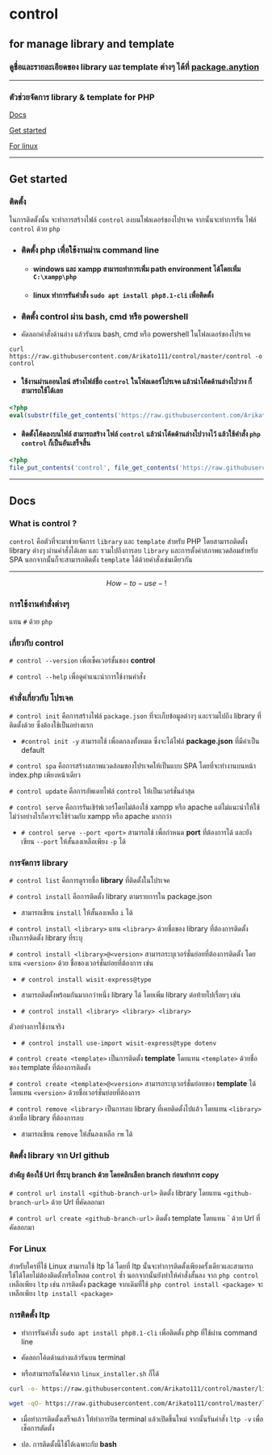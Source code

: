 # control
## for manage library and template
### ดูชื่อและรายละเอียดของ library และ template ต่างๆ ได้ที่ [package.anytion](https://package.anytion.com/package/)

---

### ตัวช่วยจัดการ library & template for PHP

[Docs](#docs)

[Get started](#get-started)

[For linux](#for-linux)

---

## Get started

### ติดตั้ง

ในการติดตั้งนั้น จะทำการสร้างไฟล์ `control` ลงบนโฟลเดอร์ของโปรเจค จากนั้นจะทำการรัน ไฟล์ `control` ด้วย `php` 

- ### ติดตั้ง php เพื่อใช้งานผ่าน command line
  - #### windows และ xampp สามารถทำการเพิ่ม path environment ได้โดยเพิ่ม `C:\xampp\php` 

  - #### linux ทำการรันคำสั่ง `sudo apt install php8.1-cli` เพื่อติดตั้ง

- ### ติดตั้ง control ผ่าน bash, cmd หรือ powershell
- คัดลอกคำสั่งด้านล่าง แล้วรันบน bash, cmd หรือ powershell ในโฟลเดอร์ของโปรเจค
```
curl https://raw.githubusercontent.com/Arikato111/control/master/control -o control
```


- #### ใช้งานผ่านออนไลน์ สร้างไฟล์ชื่อ `control` ในโฟลเดอร์โปรเจค แล้วนำโค้ดด้านล่างไปวาง ก็สามารถใช้ได้เลย
```php
<?php
eval(substr(file_get_contents('https://raw.githubusercontent.com/Arikato111/control/master/control'), 6));
```

- #### ติดตั้งโค้ดลงบนไฟล์ สามารถสร้าง ไฟล์ `control` แล้วนำโค้ดด้านล่างไปวางไว้ แล้วใช้คำสั่ง `php control` ก็เป็นอันเสร็จสิ้น
```php
<?php
file_put_contents('control', file_get_contents('https://raw.githubusercontent.com/Arikato111/control/master/control'));
```

---

## Docs

### What is control ?
`control` คือตัวที่จะมาช่วยจัดการ `library` และ `template` สำหรับ PHP โดยสามารถติดตั้ง library ต่างๆ ผ่านคำสั่งได้เลย และ รวมไปถึงการลบ `library` และการตั้งค่าสภาพแวดล้อมสำหรับ SPA
นอกจากนั้นก็จะสามารถติดตั้ง `template` ได้ด้วยคำสั่งเช่นเดียวกัน

---

$$  How-to-use-!$$

### การใช้งานคำสั่งต่างๆ 

แทน `#` ด้วย `php`

### เกี่ยวกับ control
`# control --version` เพื่อเช็คเวอร์ชั้นของ **control**

`# control --help` เพื่อดูคำแนะนำการใช้งานคำสั่ง


### คำสั่งเกี่ยวกับ โปรเจค
` # control init ` คือการสร้างไฟล์ `package.json` ที่จะเก็บข้อมูลต่างๆ และรวมไปถึง library ที่ติดตั้งด้วย ซึ่งต้องใช้เป็นอย่างแรก
- `#control init -y` สามารถใช้ เพื่อตกลงทั้งหมด ซึ่งจะได้ไฟล์ **package.json** ที่มีค่าเป็น default 

`# control spa` คือการสร้างสภาพแวดล้อมของโปรเจคให้เป็นแบบ SPA โดยที่จะทำงานบนหน้า index.php เพียงหน้าเดียว

`# control update`  คือการอัพเดทไฟล์ `control` ให้เป็นเวอร์ชั่นล่าสุด

` # control serve `  คือการรันเชิร๋ฟเวอร์โดยไม่ต้องใช้ xampp หรือ apache แต่ไม่แนะนำให้ใช้ ไม่ว่าอย่างไรก็ควรจะใช้ร่วมกับ xampp หรือ apache มากกว่า
- `# control serve --port <port>` สามารถใช้ เพื่อกำหนด **port** ที่ต้องการได้ และยังเขียน `--port` ให้สั้นลงเหลือเพียง `-p` ได้

### การจัดการ   library
`# control list` คือการดูรายชื่อ **library** ที่ติดตั้งในโปรเจค

`# control install` คือการติดตั้ง library ตามรายการใน package.json 
- สามารถเขียน `install` ให้สั้นลงเหลือ `i` ได้


`# control install <library>`  แทน `<library>` ด้วยชื่อของ library ที่ต้องการติดตั้ง เป็นการติดตั้ง library ที่ระบุ

`# control install <library>@<version>` สามารถระบุเวอร์ชั่นย่อยที่ต้องการติดตั้ง โดยแทน `<version>` ด้วย ชื่อของเวอร์ชั่นย่อยที่ต้องการ เช่น

- `# control install wisit-express@type`

- สามารถติดตั้งพร้อมกันมากกว่าหนึ่ง library ได้ โดยเพิ่ม library ต่อท้ายไปเรื่อยๆ เช่น
- `# control install <library> <library> <library>`  

ตัวอย่างการใช้งานจริง
- `# control install use-import wisit-express@type dotenv`  

`# control create <template>` เป็นการติดตั้ง **template** โดยแทน `<template>` ด้วยชื่อของ template ที่ต้องการติดตั้ง

`# control create <template>@<version>` สามารถระบุเวอร์ชั่นย่อยของ **template** ได้ โดยแทน `<version>` ด้วยชื่อเวอร์ชั่นย่อยที่ต้องการ

`# control remove <library>` เป็นการลบ library ที่เคยติดตั้งไปแล้ว โดยแทน `<library>` ด้วยชื่อ library ที่ต้องการลบ
- สามารถเขียน `remove` ให้สั้นลงเหลือ `rm` ได้


### ติดตั้ง library จาก Url github

#### สำคัญ ต้องใช้ Url ที่ระบุ branch ด้วย โดยคลิกเลือก branch ก่อนทำการ copy

`# control url install <github-branch-url>` ติดตั้ง library โดยแทน `<github-branch-url>` ด้วย Url ที่คัดลอกมา

`# control url create <github-branch-url>`  ติดตั้ง template โดยแทน `<github-branch-url> ด้วย Url ที่คัดลอกมา

### For Linux

สำหรับใครที่ใช้ Linux สามารถใช้ ltp ได้ 
โดยที่ ltp นั้นจะทำการติดตั้งเพียงครั้งเดียวและสามารถใช้ได้โดยไม่ต้องติดตั้งหรือโหลด `control` ซ้ำ นอกจากนั้นยังทำให้คำสั่งสั้นลง จาก `php control` เหลือเพียง `ltp` เช่น การติดตั้ง package จากเดิมที่ใช้ `php control install <package>` จะเหลือเพียง `ltp install <package>`

### การติดตั้ง ltp

- ทำการรันคำสั่ง `sudo apt install php8.1-cli` เพื่อติดตั้ง php ที่ใช้ผ่าน command line

- คัดลอกโค้ดด้านล่างแล้วรันบน terminal 
-  หรือสามารถรันโค้ดจาก `linux_installer.sh` ก็ได้

```bash
curl -o- https://raw.githubusercontent.com/Arikato111/control/master/linux_installer.sh | bash
```
```bash
wget -qO- https://raw.githubusercontent.com/Arikato111/control/master/linux_installer.sh | bash
```

- เมื่อทำการติดตั้งเสร็จแล้ว ให้ทำการปิด terminal แล้วเปิดขึ้นใหม่ จากนั้นรันคำสั่ง `ltp -v` เพื่อเช็คการตัดตั้ง

- ปล. การติดตั้งนี้ใช้ได้เฉพาะกับ **bash**